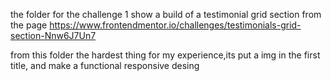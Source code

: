 the folder for the challenge 1 show a build of a testimonial grid section from the page https://www.frontendmentor.io/challenges/testimonials-grid-section-Nnw6J7Un7

from this folder the hardest thing for my experience,its put a img in the first title, and make a functional responsive desing